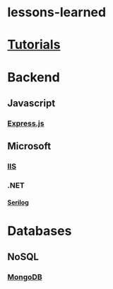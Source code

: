 # lessons-learned

# [Tutorials](https://github.com/FrisoDenijs/lessons-learned/blob/master/tutorials.md)

# Backend
## Javascript
### [Express.js](https://github.com/FrisoDenijs/lessons-learned/blob/master/expressjs.md)

## Microsoft
### [IIS](https://github.com/FrisoDenijs/lessons-learned/blob/master/IIS.md)
### .NET
#### [Serilog](https://github.com/FrisoDenijs/lessons-learned/blob/master/Serilog.md)

# Databases
## NoSQL
### [MongoDB](https://github.com/FrisoDenijs/lessons-learned/blob/master/mongodb.md)


